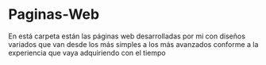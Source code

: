 # Paginas-Web
En está carpeta están las páginas web desarrolladas por mi con diseños variados que van desde los más simples a los más avanzados conforme a la experiencia que vaya adquiriendo con el tiempo
